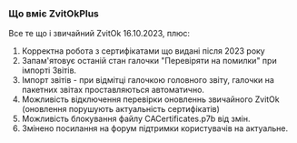 ### Що вміє ZvitOkPlus ###

Все те що і звичайний ZvitOk 16.10.2023, плюс:
1. Корректна робота з сертифікатами що видані після 2023 року
2. Запам'ятовує останій стан галочки "Перевіряти на помилки" при імпорті Звітів.
3. Імпорт звітів - при відмітці галочкою головного звіту, галочки на пакетних звітах проставляються автоматично.
4. Можливість відключення перевірки оновленнь звичайного ZvitOk (оновлення порушують актуальність сертифікатів)
5. Можливість блокування файлу CACertificates.p7b від змін.
6. Змінено посилання на форум підтримки користувачів на актуальне.
